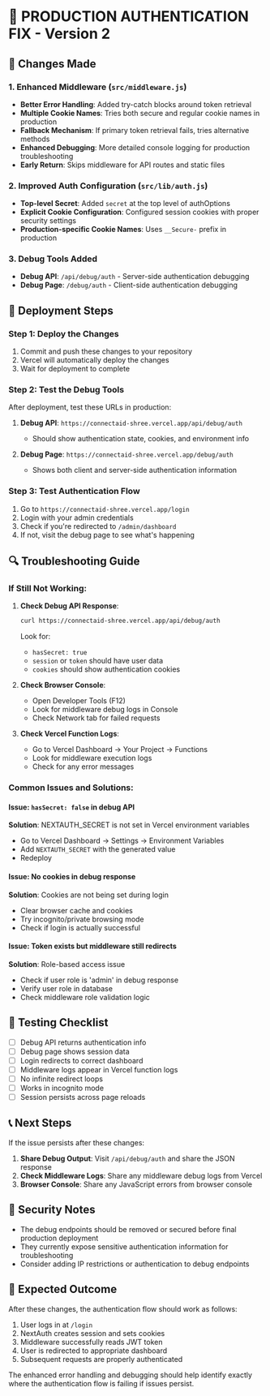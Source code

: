 # 🚨 PRODUCTION AUTHENTICATION FIX - Version 2

## 🔧 Changes Made

### 1. Enhanced Middleware (`src/middleware.js`)
- **Better Error Handling**: Added try-catch blocks around token retrieval
- **Multiple Cookie Names**: Tries both secure and regular cookie names in production
- **Fallback Mechanism**: If primary token retrieval fails, tries alternative methods
- **Enhanced Debugging**: More detailed console logging for production troubleshooting
- **Early Return**: Skips middleware for API routes and static files

### 2. Improved Auth Configuration (`src/lib/auth.js`)
- **Top-level Secret**: Added `secret` at the top level of authOptions
- **Explicit Cookie Configuration**: Configured session cookies with proper security settings
- **Production-specific Cookie Names**: Uses `__Secure-` prefix in production

### 3. Debug Tools Added
- **Debug API**: `/api/debug/auth` - Server-side authentication debugging
- **Debug Page**: `/debug/auth` - Client-side authentication debugging

## 🚀 Deployment Steps

### Step 1: Deploy the Changes
1. Commit and push these changes to your repository
2. Vercel will automatically deploy the changes
3. Wait for deployment to complete

### Step 2: Test the Debug Tools
After deployment, test these URLs in production:

1. **Debug API**: `https://connectaid-shree.vercel.app/api/debug/auth`
   - Should show authentication state, cookies, and environment info
   
2. **Debug Page**: `https://connectaid-shree.vercel.app/debug/auth`
   - Shows both client and server-side authentication information

### Step 3: Test Authentication Flow
1. Go to `https://connectaid-shree.vercel.app/login`
2. Login with your admin credentials
3. Check if you're redirected to `/admin/dashboard`
4. If not, visit the debug page to see what's happening

## 🔍 Troubleshooting Guide

### If Still Not Working:

1. **Check Debug API Response**:
   ```bash
   curl https://connectaid-shree.vercel.app/api/debug/auth
   ```
   Look for:
   - `hasSecret: true`
   - `session` or `token` should have user data
   - `cookies` should show authentication cookies

2. **Check Browser Console**:
   - Open Developer Tools (F12)
   - Look for middleware debug logs in Console
   - Check Network tab for failed requests

3. **Check Vercel Function Logs**:
   - Go to Vercel Dashboard → Your Project → Functions
   - Look for middleware execution logs
   - Check for any error messages

### Common Issues and Solutions:

#### Issue: `hasSecret: false` in debug API
**Solution**: NEXTAUTH_SECRET is not set in Vercel environment variables
- Go to Vercel Dashboard → Settings → Environment Variables
- Add `NEXTAUTH_SECRET` with the generated value
- Redeploy

#### Issue: No cookies in debug response
**Solution**: Cookies are not being set during login
- Clear browser cache and cookies
- Try incognito/private browsing mode
- Check if login is actually successful

#### Issue: Token exists but middleware still redirects
**Solution**: Role-based access issue
- Check if user role is 'admin' in debug response
- Verify user role in database
- Check middleware role validation logic

## 🧪 Testing Checklist

- [ ] Debug API returns authentication info
- [ ] Debug page shows session data
- [ ] Login redirects to correct dashboard
- [ ] Middleware logs appear in Vercel function logs
- [ ] No infinite redirect loops
- [ ] Works in incognito mode
- [ ] Session persists across page reloads

## 📞 Next Steps

If the issue persists after these changes:

1. **Share Debug Output**: Visit `/api/debug/auth` and share the JSON response
2. **Check Middleware Logs**: Share any middleware debug logs from Vercel
3. **Browser Console**: Share any JavaScript errors from browser console

## 🔐 Security Notes

- The debug endpoints should be removed or secured before final production deployment
- They currently expose sensitive authentication information for troubleshooting
- Consider adding IP restrictions or authentication to debug endpoints

## 🎯 Expected Outcome

After these changes, the authentication flow should work as follows:

1. User logs in at `/login`
2. NextAuth creates session and sets cookies
3. Middleware successfully reads JWT token
4. User is redirected to appropriate dashboard
5. Subsequent requests are properly authenticated

The enhanced error handling and debugging should help identify exactly where the authentication flow is failing if issues persist.
